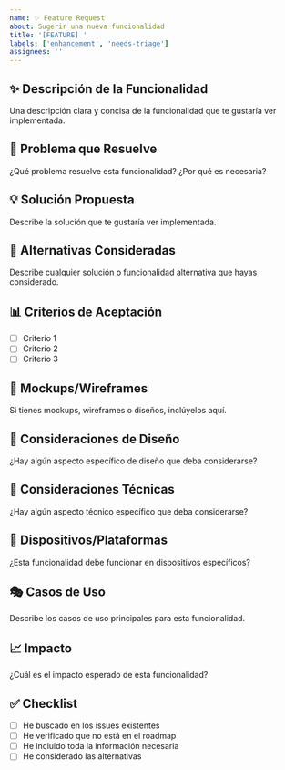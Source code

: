```yaml
---
name: ✨ Feature Request
about: Sugerir una nueva funcionalidad
title: '[FEATURE] '
labels: ['enhancement', 'needs-triage']
assignees: ''
---
```


## ✨ Descripción de la Funcionalidad
Una descripción clara y concisa de la funcionalidad que te gustaría ver implementada.

## 🎯 Problema que Resuelve
¿Qué problema resuelve esta funcionalidad? ¿Por qué es necesaria?

## 💡 Solución Propuesta
Describe la solución que te gustaría ver implementada.

## 🔄 Alternativas Consideradas
Describe cualquier solución o funcionalidad alternativa que hayas considerado.

## 📊 Criterios de Aceptación
- [ ] Criterio 1
- [ ] Criterio 2
- [ ] Criterio 3

## 📸 Mockups/Wireframes
Si tienes mockups, wireframes o diseños, inclúyelos aquí.

## 🎨 Consideraciones de Diseño
¿Hay algún aspecto específico de diseño que deba considerarse?

## 🔧 Consideraciones Técnicas
¿Hay algún aspecto técnico específico que deba considerarse?

## 📱 Dispositivos/Plataformas
¿Esta funcionalidad debe funcionar en dispositivos específicos?

## 🎭 Casos de Uso
Describe los casos de uso principales para esta funcionalidad.

## 📈 Impacto
¿Cuál es el impacto esperado de esta funcionalidad?

## ✅ Checklist
- [ ] He buscado en los issues existentes
- [ ] He verificado que no está en el roadmap
- [ ] He incluido toda la información necesaria
- [ ] He considerado las alternativas
